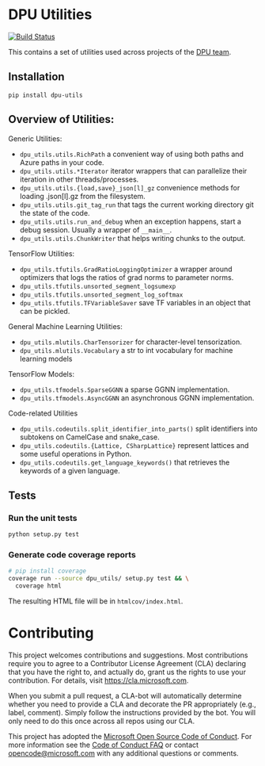# DPU Utilities
[![Build Status](https://deepproceduralintelligence.visualstudio.com/dpu-utils/_apis/build/status/Microsoft.dpu-utils?branchName=master)](https://deepproceduralintelligence.visualstudio.com/dpu-utils/_build/latest?definitionId=3)

This contains a set of utilities used across projects of the [DPU team](https://www.microsoft.com/en-us/research/project/program/).


## Installation

`pip install dpu-utils`

## Overview of Utilities:

Generic Utilities:
* `dpu_utils.utils.RichPath` a convenient way of using both paths and Azure paths in your code.
* `dpu_utils.utils.*Iterator` iterator wrappers that can parallelize their iteration in other threads/processes.
* `dpu_utils.utils.{load,save}_json[l]_gz` convenience methods for loading .json[l].gz from the filesystem.
* `dpu_utils.utils.git_tag_run` that tags the current working directory git the state of the code.
* `dpu_utils.utils.run_and_debug` when an exception happens, start a debug session. Usually a wrapper of `__main__`.
* `dpu_utils.utils.ChunkWriter` that helps writing chunks to the output.

TensorFlow Utilities:
* `dpu_utils.tfutils.GradRatioLoggingOptimizer` a wrapper around optimizers that logs the ratios of grad norms to parameter norms.
* `dpu_utils.tfutils.unsorted_segment_logsumexp`
* `dpu_utils.tfutils.unsorted_segment_log_softmax`
* `dpu_utils.tfutils.TFVariableSaver` save TF variables in an object that can be pickled.

General Machine Learning Utilities:
* `dpu_utils.mlutils.CharTensorizer` for character-level tensorization.
* `dpu_utils.mlutils.Vocabulary` a str to int vocabulary for machine learning models

TensorFlow Models:
* `dpu_utils.tfmodels.SparseGGNN` a sparse GGNN implementation.
* `dpu_utils.tfmodels.AsyncGGNN` an asynchronous GGNN implementation.

Code-related Utilities
* `dpu_utils.codeutils.split_identifier_into_parts()` split identifiers into subtokens on CamelCase and snake_case.
* `dpu_utils.codeutils.{Lattice, CSharpLattice}` represent lattices and some useful operations in Python.
* `dpu_utils.codeutils.get_language_keywords()` that retrieves the keywords of a given language.

## Tests

### Run the unit tests

```bash
python setup.py test
```

### Generate code coverage reports

```bash
# pip install coverage
coverage run --source dpu_utils/ setup.py test && \
  coverage html
```

The resulting HTML file will be in `htmlcov/index.html`.

# Contributing

This project welcomes contributions and suggestions.  Most contributions require you to agree to a
Contributor License Agreement (CLA) declaring that you have the right to, and actually do, grant us
the rights to use your contribution. For details, visit https://cla.microsoft.com.

When you submit a pull request, a CLA-bot will automatically determine whether you need to provide
a CLA and decorate the PR appropriately (e.g., label, comment). Simply follow the instructions
provided by the bot. You will only need to do this once across all repos using our CLA.

This project has adopted the [Microsoft Open Source Code of Conduct](https://opensource.microsoft.com/codeofconduct/).
For more information see the [Code of Conduct FAQ](https://opensource.microsoft.com/codeofconduct/faq/) or
contact [opencode@microsoft.com](mailto:opencode@microsoft.com) with any additional questions or comments.
